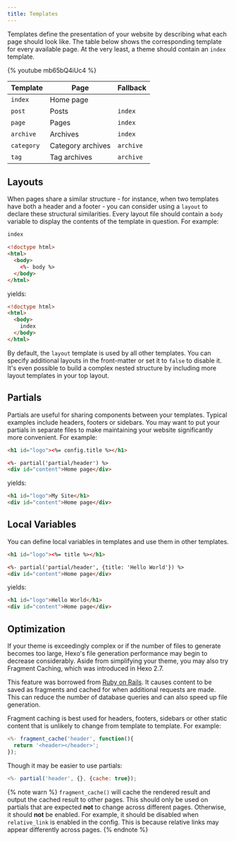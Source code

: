 ```yaml
---
title: Templates
---
```


Templates define the presentation of your website by describing what each page should look like. The table below shows the corresponding template for every available page. At the very least, a theme should contain an `index` template.

{% youtube mb65bQ4iUc4 %}

| Template   | Page              | Fallback  |
| ---------- | ----------------- | --------- |
| `index`    | Home page         |
| `post`     | Posts             | `index`   |
| `page`     | Pages             | `index`   |
| `archive`  | Archives          | `index`   |
| `category` | Category archives | `archive` |
| `tag`      | Tag archives      | `archive` |

## Layouts

When pages share a similar structure - for instance, when two templates have both a header and a footer - you can consider using a `layout` to declare these structural similarities. Every layout file should contain a `body` variable to display the contents of the template in question. For example:

```html index.ejs
index
```

```html layout.ejs
<!doctype html>
<html>
  <body>
    <%- body %>
  </body>
</html>
```

yields:

```html
<!doctype html>
<html>
  <body>
    index
  </body>
</html>
```

By default, the `layout` template is used by all other templates. You can specify additional layouts in the front-matter or set it to `false` to disable it. It's even possible to build a complex nested structure by including more layout templates in your top layout.

## Partials

Partials are useful for sharing components between your templates. Typical examples include headers, footers or sidebars. You may want to put your partials in separate files to make maintaining your website significantly more convenient. For example:

```html partial/header.ejs
<h1 id="logo"><%= config.title %></h1>
```

```html index.ejs
<%- partial('partial/header') %>
<div id="content">Home page</div>
```

yields:

```html
<h1 id="logo">My Site</h1>
<div id="content">Home page</div>
```

## Local Variables

You can define local variables in templates and use them in other templates.

```html partial/header.ejs
<h1 id="logo"><%= title %></h1>
```

```html index.ejs
<%- partial('partial/header', {title: 'Hello World'}) %>
<div id="content">Home page</div>
```

yields:

```html
<h1 id="logo">Hello World</h1>
<div id="content">Home page</div>
```

## Optimization

If your theme is exceedingly complex or if the number of files to generate becomes too large, Hexo's file generation performance may begin to decrease considerably. Aside from simplifying your theme, you may also try Fragment Caching, which was introduced in Hexo 2.7.

This feature was borrowed from [Ruby on Rails](http://guides.rubyonrails.org/caching_with_rails.html#fragment-caching). It causes content to be saved as fragments and cached for when additional requests are made. This can reduce the number of database queries and can also speed up file generation.

Fragment caching is best used for headers, footers, sidebars or other static content that is unlikely to change from template to template. For example:

```js
<%- fragment_cache('header', function(){
  return '<header></header>';
});
```

Though it may be easier to use partials:

```js
<%- partial('header', {}, {cache: true});
```

{% note warn %}
`fragment_cache()` will cache the rendered result and output the cached result to other pages. This should only be used on partials that are expected **not** to change across different pages. Otherwise, it should **not** be enabled.
For example, it should be disabled when `relative_link` is enabled in the config. This is because relative links may appear differently across pages.
{% endnote %}
